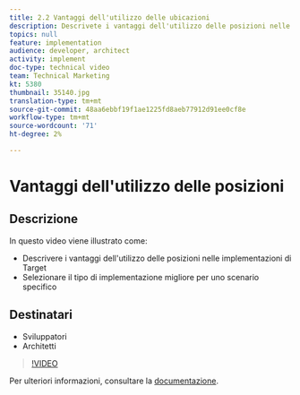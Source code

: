 ```yaml
---
title: 2.2 Vantaggi dell'utilizzo delle ubicazioni
description: Descrivete i vantaggi dell'utilizzo delle posizioni nelle implementazioni di Target, selezionate il tipo di implementazione migliore per uno scenario specifico
topics: null
feature: implementation
audience: developer, architect
activity: implement
doc-type: technical video
team: Technical Marketing
kt: 5380
thumbnail: 35140.jpg
translation-type: tm+mt
source-git-commit: 48aa6ebbf19f1ae1225fd8aeb77912d91ee0cf8e
workflow-type: tm+mt
source-wordcount: '71'
ht-degree: 2%

---
```



# Vantaggi dell&#39;utilizzo delle posizioni

## Descrizione

In questo video viene illustrato come:

* Descrivere i vantaggi dell&#39;utilizzo delle posizioni nelle implementazioni di Target
* Selezionare il tipo di implementazione migliore per uno scenario specifico

## Destinatari

* Sviluppatori
* Architetti

>[!VIDEO](https://video.tv.adobe.com/v/35140/?quality=12)

Per ulteriori informazioni, consultare la [documentazione](https://docs.adobe.com/content/help/en/target/using/implement-target/implementing-target.html).
